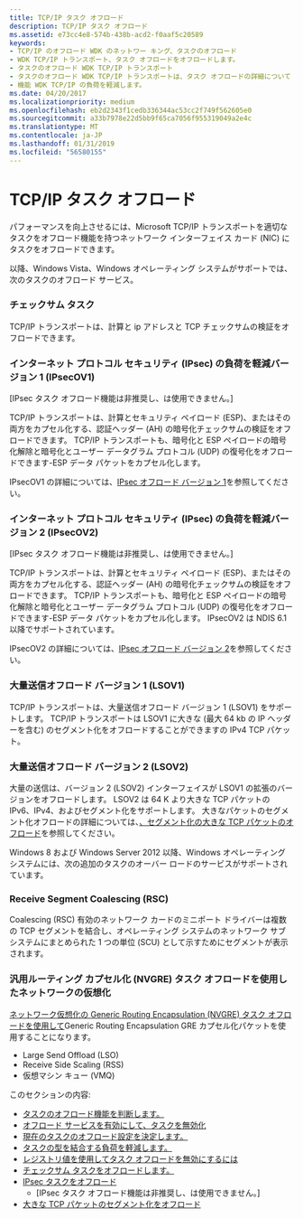 ```yaml
---
title: TCP/IP タスク オフロード
description: TCP/IP タスク オフロード
ms.assetid: e73cc4e8-574b-438b-acd2-f0aaf5c20589
keywords:
- TCP/IP のオフロード WDK のネットワー キング、タスクのオフロード
- WDK TCP/IP トランスポート、タスク オフロードをオフロードします。
- タスクのオフロード WDK TCP/IP トランスポート
- タスクのオフロード WDK TCP/IP トランスポートは、タスク オフロードの詳細について
- 機能 WDK TCP/IP の負荷を軽減します。
ms.date: 04/20/2017
ms.localizationpriority: medium
ms.openlocfilehash: eb2d2343f1cedb336344ac53cc2f749f562605e0
ms.sourcegitcommit: a33b7978e22d5bb9f65ca7056f955319049a2e4c
ms.translationtype: MT
ms.contentlocale: ja-JP
ms.lasthandoff: 01/31/2019
ms.locfileid: "56580155"
---
```

# <a name="tcpip-task-offload"></a>TCP/IP タスク オフロード





パフォーマンスを向上させるには、Microsoft TCP/IP トランスポートを適切なタスクをオフロード機能を持つネットワーク インターフェイス カード (NIC) にタスクをオフロードできます。

以降、Windows Vista、Windows オペレーティング システムがサポートでは、次のタスクのオフロード サービス。

### <a name="checksum-tasks"></a>チェックサム タスク

TCP/IP トランスポートは、計算と ip アドレスと TCP チェックサムの検証をオフロードできます。

### <a name="internet-protocol-security-ipsec-offload-version-1-ipsecov1"></a>インターネット プロトコル セキュリティ (IPsec) の負荷を軽減バージョン 1 (IPsecOV1)

\[IPsec タスク オフロード機能は非推奨し、は使用できません。\]

TCP/IP トランスポートは、計算とセキュリティ ペイロード (ESP)、またはその両方をカプセル化する、認証ヘッダー (AH) の暗号化チェックサムの検証をオフロードできます。 TCP/IP トランスポートも、暗号化と ESP ペイロードの暗号化解除と暗号化とユーザー データグラム プロトコル (UDP) の復号化をオフロードできます-ESP データ パケットをカプセル化します。

IPsecOV1 の詳細については、[IPsec オフロード バージョン 1](ipsec-offload-version-1.md)を参照してください。

### <a name="internet-protocol-security-ipsec-offload-version-2-ipsecov2"></a>インターネット プロトコル セキュリティ (IPsec) の負荷を軽減バージョン 2 (IPsecOV2)

\[IPsec タスク オフロード機能は非推奨し、は使用できません。\]

TCP/IP トランスポートは、計算とセキュリティ ペイロード (ESP)、またはその両方をカプセル化する、認証ヘッダー (AH) の暗号化チェックサムの検証をオフロードできます。 TCP/IP トランスポートも、暗号化と ESP ペイロードの暗号化解除と暗号化とユーザー データグラム プロトコル (UDP) の復号化をオフロードできます-ESP データ パケットをカプセル化します。 IPsecOV2 は NDIS 6.1 以降でサポートされています。

IPsecOV2 の詳細については、[IPsec オフロード バージョン 2](ipsec-offload-version-2.md)を参照してください。

### <a name="large-send-offload-version-1-lsov1"></a>大量送信オフロード バージョン 1 (LSOV1)

TCP/IP トランスポートは、大量送信オフロード バージョン 1 (LSOV1) をサポートします。 TCP/IP トランスポートは LSOV1 に大きな (最大 64 kb の IP ヘッダーを含む) のセグメント化をオフロードすることができますの IPv4 TCP パケット。

### <a name="large-send-offload-version-2-lsov2"></a>大量送信オフロード バージョン 2 (LSOV2)

大量の送信は、バージョン 2 (LSOV2) インターフェイスが LSOV1 の拡張のバージョンをオフロードします。 LSOV2 は 64 K より大きな TCP パケットの IPv6、IPv4、およびセグメント化をサポートします。 大きなパケットのセグメント化オフロードの詳細については、[、セグメント化の大きな TCP パケットのオフロード](offloading-the-segmentation-of-large-tcp-packets.md)を参照してください。

Windows 8 および Windows Server 2012 以降、Windows オペレーティング システムには、次の追加のタスクのオーバー ロードのサービスがサポートされています。

### <a name="receive-segment-coalescing-rsc"></a>Receive Segment Coalescing (RSC)

Coalescing (RSC) 有効のネットワーク カードのミニポート ドライバーは複数の TCP セグメントを結合し、オペレーティング システムのネットワーク サブシステムにまとめられた 1 つの単位 (SCU) として示すためにセグメントが表示されます。

### <a name="network-virtualization-using-generic-routing-encapsulation-nvgre-task-offload"></a>汎用ルーティング カプセル化 (NVGRE) タスク オフロードを使用したネットワークの仮想化

[ネットワーク仮想化の Generic Routing Encapsulation (NVGRE) タスク オフロードを使用して](network-virtualization-using-generic-routing-encapsulation--nvgre--task-offload.md)Generic Routing Encapsulation GRE カプセル化パケットを使用することになります。

-   Large Send Offload (LSO)
-   Receive Side Scaling (RSS)
-   仮想マシン キュー (VMQ)

このセクションの内容:

-   [タスクのオフロード機能を判断します。](determining-task-offload-capabilities.md)
-   [オフロード サービスを有効にして、タスクを無効化](enabling-and-disabling-task-offload-services.md)
-   [現在のタスクのオフロード設定を決定します。](determining-the-current-task-offload-settings.md)
-   [タスクの型を結合する負荷を軽減します。](combining-types-of-task-offloads.md)
-   [レジストリ値を使用してタスク オフロードを無効にするには](using-registry-values-to-enable-and-disable-task-offloading.md)
-   [チェックサム タスクをオフロードします。](offloading-checksum-tasks.md)
-   [IPsec タスクをオフロード](offloading-ipsec-tasks.md)
    - \[IPsec タスク オフロード機能は非推奨し、は使用できません。\]
-   [大きな TCP パケットのセグメント化をオフロード](offloading-the-segmentation-of-large-tcp-packets.md)

 

 






